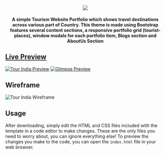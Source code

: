<div align="center">
	<a href="https://mrjatinchauhan.github.io/tourindia/"><img src="./pictures/tour-india.jpg"></a>
	<h4>A simple Tourism Website Portfolio which shows travel destinations across various part of Country. This theme is made using Bootstrap features several content sections, a responsive portfolio grid (tourist-places), window modals for each portfolio item, Blogs section and AboutUs Section</h4>
</div>

## [Live Preview](https://mrsounak286.github.io/tourindia/)
[![Tour India Preview](./pictures/welcoming-page.png)](https://mrjatinchauhan.github.io/tourindia/)
[![Glimpse Preview](./pictures/parts-glimpse.png)](https://mrjatinchauhan.github.io/tourindia/)

## Wireframe
![Tour India Wireframe](./pictures/wireframe-pc.png)

## Usage
After downloading, simply edit the HTML and CSS files included with the template in a code editor to make changes. These are the only files you need to worry about, you can ignore everything else! To preview the changes you make to the code, you can open the `index.html` file in your web browser.

